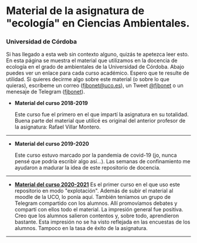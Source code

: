 # Material de la asignatura de "ecología" en Ciencias Ambientales. 
### Universidad de Córdoba 



Si has llegado a esta web sin contexto alguno, quizás te apetezca leer esto. En esta página se muestra el material que utilizamos en la docencia de ecología en el grado de ambientales de la Universidad de Córdoba. Abajo puedes ver un enlace para cada curso académico. Espero que te resulte de utilidad. Si quieres decirme algo sobre este material (o sobre lo que quieras), escríbeme un correo ([fjbonet@uco.es](mailto:fjbonet@uco.es)), un Tweet  [@fjbonet](https://twitter.com/fjbonet) o un menesaje de Telegram ([fjbonet](t.me/fjbonet)). 




+ **Material del curso 2018-2019**

  Este curso fue el primero en el que impartí la asignatura en su totalidad. Buena parte del material que utilicé es original del anterior profesor de la asignatura: Rafael Villar Montero. 

***
+ **Material del curso 2019-2020**
  
  Este curso estuvo marcado por la pandemia de covid-19 (jo, nunca pensé que podría escribir algo así...). Las semanas de confinamiento me ayudaron a madurar la idea de este repositorio de docencia.
***

+ **[Material del curso 2020-2021](https://aprendiendo-cosas.github.io/ecologia_CCAA_UCO/contenidos_ecologia_ccaa_2020-2021.html)**
  Es el primer curso en el que uso este repositorio en modo "explotación". Además de subir el material al moodle de la UCO, lo ponía aquí. También teníamos un grupo de Telegram compartido con los alumnos. Allí promovíamos debates y compartí con ellos todo el material. La impresión general fue positiva. Creo que los alumnos salieron contentos y, sobre todo, aprendieron bastante. Esta impresión no se ha visto reflejada en las encuestas de los alumnos. Tampoco en la tasa de éxito de la asignatura. 
***